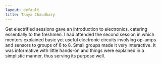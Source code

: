```yaml
---
layout: default
title: Tanya Chaudhary
---
```



Get electrified sessions gave an introduction to electronics, catering
essentially to the freshmen. I had attended the second session in which
mentors explained basic yet useful electronic circuits involving op-amps
and sensors to groups of 6 to 8. Small groups made it very interactive.
It was informative with little hands-on and things were explained in a
simplistic manner, thus serving its purpose well.

